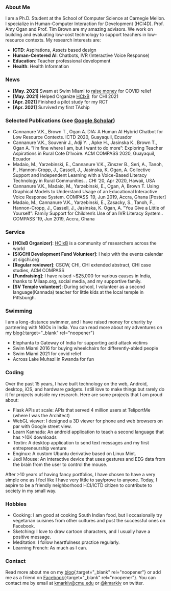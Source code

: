 ### About Me

I am a Ph.D. Student at the School of Computer Science at Carnegie Mellon. I specialize in Human-Computer Interaction for Development (HCI4D). Prof. Amy Ogan and Prof. Tim Brown are my amazing advisors. We work on building and evaluating low-cost technology to support teachers in low-resource contexts. My research interests are:

* **ICTD**: Aspirations, Assets based design
* **Human-Centered AI**: Chatbots, IVR (Interactive Voice Response)
* **Education**: Teacher professional development
* **Health**: Health Information

### News

* **[May. 2021]** Swam at Swim Miami to [raise money](https://milaap.org/fundraisers/swim-oxygen-india-vikram) for COVID relief
* **[May. 2021]** Helped Organize [HCIxB](hcixb.org)  for CHI 2021
* **[Apr. 2021]** Finished a pilot study for my RCT
* **[Apr. 2021]** Survived my first TAship

### Selected Publications (see [Google Scholar](https://scholar.google.com/citations?user=HVuuUzwAAAAJ&hl=en))

* Cannanure V.K., Brown T., Ogan A. DIA: A Human AI Hybrid Chatbot for Low Resource Contexts. ICTD 2020, Guayaquil, Ecuador
* Cannanure V.K., Souvenir J., Adji Y. , Apke H., Jasinska K., Brown T., Ogan A. ”I’m fine where I am, but I want to do more”: Exploring Teacher Aspirations in Rural Cote D’Ivoire. ACM COMPASS 2020, Guayaquil, Ecuador
* Madaio, M., Yarzebinski, E., Cannanure V.K., Zinszer B., Seri, A., Tanoh, F., Hannon-Cropp, J., Cassell, J., Jasinska, K. Ogan, A. Collective Support and Independent Learning with a Voice-Based Literacy Technology in Rural Communities. . CHI ’20, Apr 2020, Hawaii, USA
* Cannanure V.K., Madaio, M., Yarzebinski, E., Ogan, A, Brown T. Using Graphical Models to Understand Usage of an Educational Interactive Voice Response System. COMPASS ’19, Jun 2019, Accra, Ghana [Poster]
* Madaio, M., Cannanure V.K., Yarzebinski, E., Zasacky, S., Tanoh, F., Hannon-Cropp, J., Cassell, J., Jasinska, K. Ogan, A. ”You Give a Little of Yourself”: Family Support for Children’s Use of an IVR Literacy System.. COMPASS ’19, Jun 2019, Accra, Ghana

### Service

- **[HCIxB Organizer]**: [HCIxB](hcixb.org) is a community of researchers across the world
-  **[SIGCHI Development Fund Volunteer]**: I help with the events calendar at sigchi.org
-  **[Regular reviewer]**: CSCW, CHI, CHI extended abstract, CHI case studies, ACM COMPASS
-  **[Fundraising]**: I have raised ~$25,000 for various causes in India, thanks to Milaap.org, social media, and my supportive family.
-  **[SV Temple volunteer]**: During school, I volunteer as a second language(Kannada) teacher for little kids at the local temple in Pittsburgh.

### Swimming
I am a long-distance swimmer, and I have raised money for charity by partnering with NGOs in India. You can read more about my adventures on my [blog](https://kmarkiv.wordpress.com/2017/06/21/swimming-10-miles-from-elephanta-island-to-gateway-of-india-for-acid-attack/){:target="_blank" rel="noopener"}

* Elephanta to Gateway of India for supporting acid attack victims
* Swim Miami 2016 for buying wheelchairs for differently-abled people
* Swim Miami 2021 for covid relief 
* Across Lake Muhazi in Rwanda for fun

### Coding
Over the past 15 years, I have built technology on the web, Android, desktop, iOS, and hardware gadgets. I still love to make things but rarely do it for projects outside my research. Here are some projects that I am proud about:

* Flask APIs at scale: APIs that served 4 million users at TeliportMe (where I was the Architect)
* WebGL viewer: I designed a 3D viewer for phone and web browsers on par with Google street view. 
* Learn Kannada: An android application to teach a second language that has >10K downloads
* Textin: A desktop application to send text messages and my first entrepreneurship venture 
* Enginux: A custom Ubuntu derivative based on Linux Mint.
* Jedi Mouse: An interactive device that uses gestures and EEG data from the brain from the user to control the mouse.

After >10 years of having fancy portfolios, I have chosen to have a very simple one as I feel like I have very little to say/prove to anyone. Today, I aspire to be a friendly neighborhood HCI/ICTD citizen to contribute to society in my small way.

###  Hobbies
* Cooking: I am good at cooking South Indian food, but I occasionally try vegetarian cuisines from other cultures  and post the successful ones on Facebook.
* Sketching: I love to draw cartoon characters, and I usually have a positive message. 
* Meditation: I follow heartfulness practice regularly.
* Learning French: As much as I can.



###  Contact

Read more about me on my [blog](https://kmarkiv.wordpress.com/){:target="_blank" rel="noopener"} or add me as a friend on [Facebook](https://www.facebook.com/vikramkamathc){:target="_blank" rel="noopener"}. You can contact me by email at [kmarkiv@cmu.edu](mailto:kmarkiv@cmu.edu) or [@kmarkiv](https://twitter.com/kmarkiv) on twitter.
